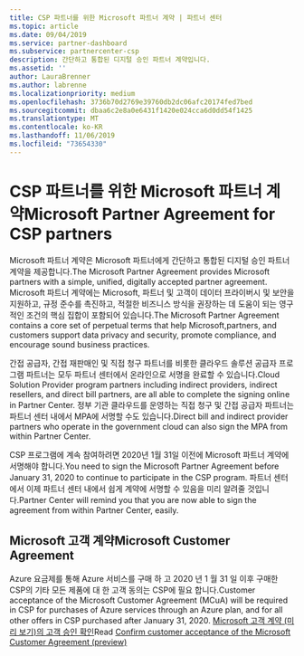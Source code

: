 ```yaml
---
title: CSP 파트너를 위한 Microsoft 파트너 계약 | 파트너 센터
ms.topic: article
ms.date: 09/04/2019
ms.service: partner-dashboard
ms.subservice: partnercenter-csp
description: 간단하고 통합된 디지털 승인 파트너 계약입니다.
ms.assetid: ''
author: LauraBrenner
ms.author: labrenne
ms.localizationpriority: medium
ms.openlocfilehash: 3736b70d2769e39760db2dc06afc20174fed7bed
ms.sourcegitcommit: dbaa6c2e8a0e6431f1420e024cca6d0dd54f1425
ms.translationtype: MT
ms.contentlocale: ko-KR
ms.lasthandoff: 11/06/2019
ms.locfileid: "73654330"
---
```

# <a name="microsoft-partner-agreement-for-csp-partners"></a><span data-ttu-id="1b4ae-103">CSP 파트너를 위한 Microsoft 파트너 계약</span><span class="sxs-lookup"><span data-stu-id="1b4ae-103">Microsoft Partner Agreement for CSP partners</span></span> 

<span data-ttu-id="1b4ae-104">Microsoft 파트너 계약은 Microsoft 파트너에게 간단하고 통합된 디지털 승인 파트너 계약을 제공합니다.</span><span class="sxs-lookup"><span data-stu-id="1b4ae-104">The Microsoft Partner Agreement provides Microsoft partners with a simple, unified, digitally accepted partner agreement.</span></span> <span data-ttu-id="1b4ae-105">Microsoft 파트너 계약에는 Microsoft, 파트너 및 고객이 데이터 프라이버시 및 보안을 지원하고, 규정 준수를 촉진하고, 적절한 비즈니스 방식을 권장하는 데 도움이 되는 영구적인 조건의 핵심 집합이 포함되어 있습니다.</span><span class="sxs-lookup"><span data-stu-id="1b4ae-105">The Microsoft Partner Agreement contains a core set of perpetual terms that help Microsoft,partners, and customers support data privacy and security, promote compliance, and encourage sound business practices.</span></span>   

<span data-ttu-id="1b4ae-106">간접 공급자, 간접 재판매인 및 직접 청구 파트너를 비롯한 클라우드 솔루션 공급자 프로그램 파트너는 모두 파트너 센터에서 온라인으로 서명을 완료할 수 있습니다.</span><span class="sxs-lookup"><span data-stu-id="1b4ae-106">Cloud Solution Provider program partners including indirect providers, indirect resellers, and direct bill partners, are all able to complete the signing online in Partner Center.</span></span> <span data-ttu-id="1b4ae-107">정부 기관 클라우드를 운영하는 직접 청구 및 간접 공급자 파트너는 파트너 센터 내에서 MPA에 서명할 수도 있습니다.</span><span class="sxs-lookup"><span data-stu-id="1b4ae-107">Direct bill and indirect provider partners who operate in the government cloud can also sign the MPA from within Partner Center.</span></span>

<span data-ttu-id="1b4ae-108">CSP 프로그램에 계속 참여하려면 2020년 1월 31일 이전에 Microsoft 파트너 계약에 서명해야 합니다.</span><span class="sxs-lookup"><span data-stu-id="1b4ae-108">You need to sign the Microsoft Partner Agreement before January 31, 2020 to continue to participate in the CSP program.</span></span> <span data-ttu-id="1b4ae-109">파트너 센터에서 이제 파트너 센터 내에서 쉽게 계약에 서명할 수 있음을 미리 알려줄 것입니다.</span><span class="sxs-lookup"><span data-stu-id="1b4ae-109">Partner Center will remind you that you are now able to sign the agreement from within Partner Center, easily.</span></span> 

## <a name="microsoft-customer-agreement"></a><span data-ttu-id="1b4ae-110">Microsoft 고객 계약</span><span class="sxs-lookup"><span data-stu-id="1b4ae-110">Microsoft Customer Agreement</span></span>

<span data-ttu-id="1b4ae-111">Azure 요금제를 통해 Azure 서비스를 구매 하 고 2020 년 1 월 31 일 이후 구매한 CSP의 기타 모든 제품에 대 한 고객 동의는 CSP에 필요 합니다.</span><span class="sxs-lookup"><span data-stu-id="1b4ae-111">Customer acceptance of the Microsoft Customer Agreement (MCuA) will be required in CSP for purchases of Azure services through an Azure plan, and for all other offers in CSP purchased after January 31, 2020.</span></span> <span data-ttu-id="1b4ae-112">[Microsoft 고객 계약 (미리 보기)의 고객 승인 확인](confirm-customer-agreement.md)</span><span class="sxs-lookup"><span data-stu-id="1b4ae-112">Read [Confirm customer acceptance of the Microsoft Customer Agreement (preview)](confirm-customer-agreement.md)</span></span>
 











